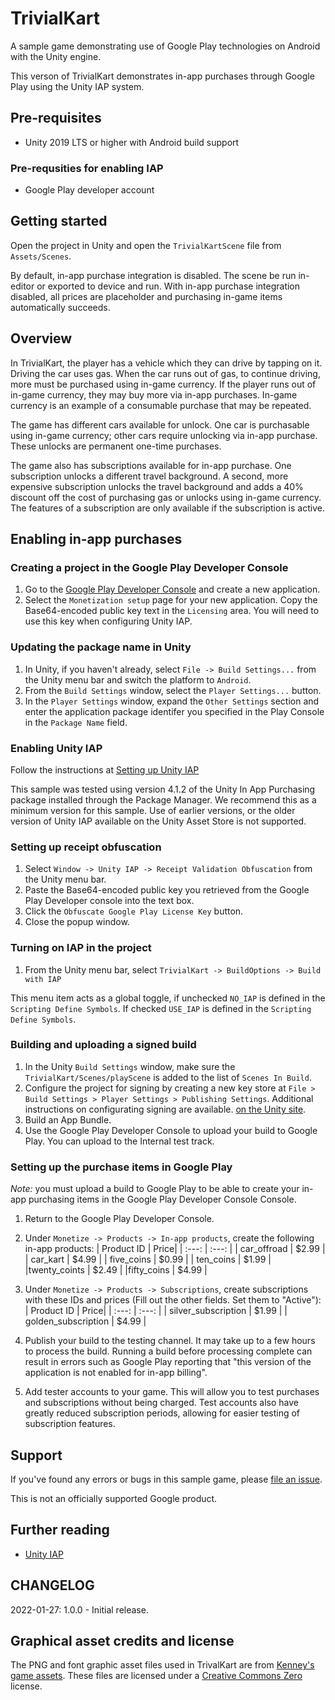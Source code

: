 # TrivialKart

A sample game demonstrating use of Google Play technologies on Android
with the Unity engine.

This verson of TrivialKart demonstrates in-app purchases through Google Play
using the Unity IAP system.

## Pre-requisites

- Unity 2019 LTS or higher with Android build support

### Pre-requsities for enabling IAP

- Google Play developer account

## Getting started

Open the project in Unity and open the `TrivialKartScene` file
from `Assets/Scenes`.

By default, in-app purchase integration is disabled. The scene be run in-editor
or exported to device and run. With in-app purchase integration disabled, all
prices are placeholder and purchasing in-game items automatically succeeds.

## Overview

In TrivialKart, the player has a vehicle which they can drive by tapping on it.
Driving the car uses gas. When the car runs out of gas, to continue driving,
more must be purchased using in-game currency. If the player runs out of
in-game currency, they may buy more via in-app purchases.
In-game currency is an example of a consumable purchase that may be repeated.

The game has different cars available for unlock. One car is purchasable using
in-game currency; other cars require unlocking via in-app purchase.
These unlocks are permanent one-time purchases.

The game also has subscriptions available for in-app purchase. One subscription
unlocks a different travel background. A second, more expensive subscription
unlocks the travel background and adds a 40% discount off the cost of purchasing
gas or unlocks using in-game currency. The features of a subscription are only
available if the subscription is active.

## Enabling in-app purchases

### Creating a project in the Google Play Developer Console

1. Go to the
[Google Play Developer Console](https://play.google.com/apps/publish)
and create a new application.
2. Select the `Monetization setup` page for your new application.
Copy the Base64-encoded public key text in the `Licensing` area. You will need
to use this key when configuring Unity IAP.

### Updating the package name in Unity

1. In Unity, if you haven't already, select `File -> Build Settings...`
from the Unity menu bar and switch the platform to `Android`.
2. From the `Build Settings` window, select the `Player Settings...` button.
3. In the `Player Settings` window, expand the `Other Settings` section and
enter the application package identifer you specified in the Play Console in
the `Package Name` field.

### Enabling Unity IAP

Follow the instructions at
[Setting up Unity IAP](https://docs.unity3d.com/2020.3/Documentation/Manual/UnityIAPSettingUp.html)

This sample was tested using version 4.1.2 of the Unity In App Purchasing
package installed through the Package Manager. We recommend this as a minimum
version for this sample. Use of earlier versions, or the older version of
Unity IAP available on the Unity Asset Store is not supported.

### Setting up receipt obfuscation

1. Select `Window -> Unity IAP -> Receipt Validation Obfuscation` from the Unity
menu bar.
2. Paste the Base64-encoded public key you retrieved from the Google Play
Developer console into the text box.
3. Click the `Obfuscate Google Play License Key` button.
4. Close the popup window.

### Turning on IAP in the project

1. From the Unity menu bar, select
`TrivialKart -> BuildOptions -> Build with IAP`

This menu item acts as a global toggle, if unchecked `NO_IAP` is defined in
the `Scripting Define Symbols`. If checked `USE_IAP` is defined in the
`Scripting Define Symbols`.

### Building and uploading a signed build

1. In the Unity `Build Settings` window, make sure the
`TrivialKart/Scenes/playScene` is added to the list of `Scenes In Build`.
2. Configure the project for signing by creating a new key store at
`File > Build Settings > Player Settings > Publishing Settings`. Additional
instructions on configurating signing are available.
[on the Unity site](https://answers.unity.com/questions/326812/signing-android-application.html).
3. Build an App Bundle.
4. Use the Google Play Developer Console to upload your build to Google Play.
You can upload to the Internal test track.

### Setting up the purchase items in Google Play

*Note:* you must upload a build to Google Play to be able to create your
in-app purchasing items in the Google Play Developer Console Console.

1. Return to the Google Play Developer Console.
2. Under `Monetize -> Products -> In-app products`, create the following
in-app products:
      | Product ID   |  Price|
      | :---:        | :---: |
      | car_offroad  | $2.99 |
      | car_kart     | $4.99 |
      | five_coins   | $0.99 |
      | ten_coins    | $1.99 |
      |twenty_coints | $2.49 |
      |fifty_coins   | $4.99 |

3. Under `Monetize -> Products -> Subscriptions`, create subscriptions with
these IDs and prices (Fill out the other fields. Set them to "Active"):
     | Product ID   |  Price|
     | :---:        | :---: |
     | silver_subscription   | $1.99 |
     | golden_subscription    | $4.99 |

4. Publish your build to the testing channel. It may take up to a few hours to
process the build. Running a build before processing complete can result in
errors such as Google Play reporting that "this version of the application is
not enabled for in-app billing".
5. Add tester accounts to your game. This will allow you to test purchases and
subscriptions without being charged. Test accounts also have greatly reduced
subscription periods, allowing for easier testing of subscription features.

## Support

If you've found any errors or bugs in this sample game, please
[file an issue](https://github.com/android/games-samples/issues).

This is not an officially supported Google product.

## Further reading

- [Unity IAP](https://docs.unity3d.com/Manual/UnityIAP.html)

## CHANGELOG

2022-01-27: 1.0.0 - Initial release.

## Graphical asset credits and license

The PNG and font graphic asset files used in TrivalKart are from
[Kenney's game assets](https://kenney.nl/). These files are licensed under
a [Creative Commons Zero](https://creativecommons.org/publicdomain/zero/1.0/)
license.
